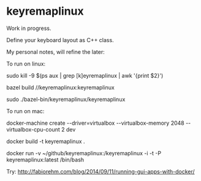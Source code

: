 # keyremaplinux
Work in progress.

Define your keyboard layout as C++ class.

My personal notes, will refine the later:

To run on linux:

sudo kill -9 $(ps aux | grep [k]eyremaplinux | awk '{print $2}')

bazel build //keyremaplinux:keyremaplinux

sudo ./bazel-bin/keyremaplinux/keyremaplinux 

To run on mac:

docker-machine create --driver=virtualbox --virtualbox-memory 2048 --virtualbox-cpu-count 2 dev

docker build -t keyremaplinux .

docker run -v ~/github/keyremaplinux:/keyremaplinux -i -t -P keyremaplinux:latest /bin/bash

Try:
http://fabiorehm.com/blog/2014/09/11/running-gui-apps-with-docker/
